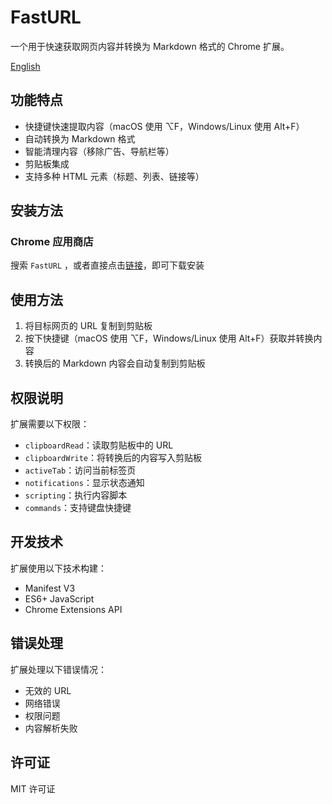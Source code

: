 # FastURL

一个用于快速获取网页内容并转换为 Markdown 格式的 Chrome 扩展。

[English](README.md)

## 功能特点

- 快捷键快速提取内容（macOS 使用 ⌥F，Windows/Linux 使用 Alt+F）
- 自动转换为 Markdown 格式
- 智能清理内容（移除广告、导航栏等）
- 剪贴板集成
- 支持多种 HTML 元素（标题、列表、链接等）

## 安装方法

### Chrome 应用商店
搜索 `FastURL` ，或者直接点击[链接](https://chromewebstore.google.com/detail/fasturl/gkciolabmnjpnngdgoeljpdpaddbjbhj)，即可下载安装

## 使用方法

1. 将目标网页的 URL 复制到剪贴板
2. 按下快捷键（macOS 使用 ⌥F，Windows/Linux 使用 Alt+F）获取并转换内容
3. 转换后的 Markdown 内容会自动复制到剪贴板

## 权限说明

扩展需要以下权限：
- `clipboardRead`：读取剪贴板中的 URL
- `clipboardWrite`：将转换后的内容写入剪贴板
- `activeTab`：访问当前标签页
- `notifications`：显示状态通知
- `scripting`：执行内容脚本
- `commands`：支持键盘快捷键

## 开发技术

扩展使用以下技术构建：
- Manifest V3
- ES6+ JavaScript
- Chrome Extensions API

## 错误处理

扩展处理以下错误情况：
- 无效的 URL
- 网络错误
- 权限问题
- 内容解析失败

## 许可证

MIT 许可证 